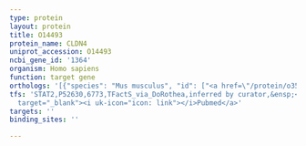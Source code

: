 ```yaml
---
type: protein
layout: protein
title: O14493
protein_name: CLDN4
uniprot_accession: O14493
ncbi_gene_id: '1364'
organism: Homo sapiens
function: target gene
orthologs: '[{"species": "Mus musculus", "id": ["<a href=\"/protein/o35054\">O35054</a>"]}, {"species": "Rattus norvegicus", "id": ["Q5XIT8"]}]'
tfs: 'STAT2,P52630,6773,TFactS_via_DoRothea,inferred by curator,&ensp;<a href="https://www.ncbi.nlm.nih.gov/pubmed/?term=16689942%5Buid%5D+OR+17651017%5Buid%5D+OR+22761861%5Buid%5D+OR+31340985%5Buid%5D"
  target="_blank"><i uk-icon="icon: link"></i>Pubmed</a>'
targets: ''
binding_sites: ''

---
```

